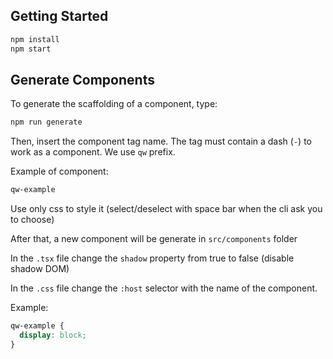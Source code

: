 
## Getting Started

```bash
npm install
npm start
```

## Generate Components

To generate the scaffolding of a component, type:

```bash
npm run generate
```

Then, insert the component tag name. The tag must contain a dash (`-`) to work as a component. We use `qw` prefix.

Example of component:

```bash
qw-example
```

Use only css to style it (select/deselect with space bar when the cli ask you to choose)

After that, a new component will be generate in `src/components` folder

In the `.tsx` file change the `shadow` property from true to false (disable shadow DOM)

In the `.css` file change the `:host` selector with the name of the component.

Example:

```css
qw-example {
  display: block;
}
```
